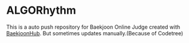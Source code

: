 # ALGORhythm
This is a auto push repository for Baekjoon Online Judge created with [BaekjoonHub](https://github.com/BaekjoonHub/BaekjoonHub).
But sometimes updates manually.(Because of Codetree)
